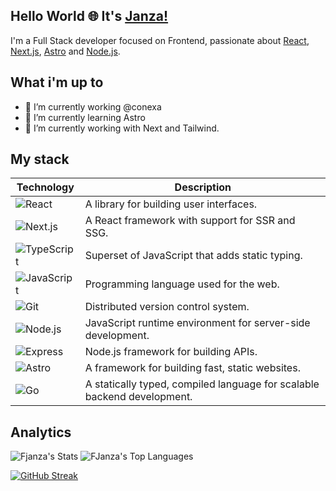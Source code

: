 ## Hello World 🌐 It's [Janza!](https://fjanza.dev.ar)
I'm a Full Stack developer focused on Frontend, passionate about [React](https://reactjs.org), [Next.js](https://nextjs.org), [Astro](https://astro.build) and [Node.js](https://nodejs.org).

## What i'm up to
- 🔭 I’m currently working @conexa
- 🌱 I’m currently learning Astro
- 💼 I’m currently working with Next and Tailwind.

## My stack
| Technology    | Description                                                  |
| ------------- | ------------------------------------------------------------ |
| ![React](https://img.shields.io/badge/React-20232A?style=for-the-badge&logo=react&logoColor=61DAFB)     | A library for building user interfaces.                   |
| ![Next.js](https://img.shields.io/badge/Next.js-000000?style=for-the-badge&logo=nextdotjs&logoColor=white) | A React framework with support for SSR and SSG.           |
| ![TypeScript](https://img.shields.io/badge/TypeScript-007ACC?style=for-the-badge&logo=typescript&logoColor=white) | Superset of JavaScript that adds static typing.           |
| ![JavaScript](https://img.shields.io/badge/JavaScript-F7DF1E?style=for-the-badge&logo=javascript&logoColor=black) | Programming language used for the web.                   |
| ![Git](https://img.shields.io/badge/Git-F05032?style=for-the-badge&logo=git&logoColor=white)           | Distributed version control system.                       |
| ![Node.js](https://img.shields.io/badge/Node.js-339933?style=for-the-badge&logo=nodedotjs&logoColor=white) | JavaScript runtime environment for server-side development. |
| ![Express](https://img.shields.io/badge/Express-000000?style=for-the-badge&logo=express&logoColor=white) | Node.js framework for building APIs.                      |
| ![Astro](https://img.shields.io/badge/Astro-FF5D01?style=for-the-badge&logo=astro&logoColor=white)     | A framework for building fast, static websites.           |
| ![Go](https://img.shields.io/badge/Go-00ADD8?style=for-the-badge&logo=go&logoColor=white)           | A statically typed, compiled language for scalable backend development. |


## Analytics
![Fjanza's Stats](https://github-readme-stats.vercel.app/api?username=Fjanza&theme=material-palenight&show_icons=true&hide_border=true&count_private=true)
![FJanza's Top Languages](https://github-readme-stats.vercel.app/api/top-langs/?username=FJanza&theme=material-palenight&show_icons=true&hide_border=true&layout=compact)

[![GitHub Streak](https://streak-stats.demolab.com?user=FJanza&theme=material-palenight)](https://git.io/streak-stats)


